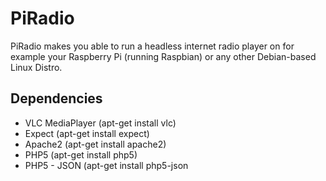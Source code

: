 PiRadio
=======
PiRadio makes you able to run a headless internet radio player on for example your Raspberry Pi (running Raspbian) or any other Debian-based Linux Distro.

## Dependencies
* VLC MediaPlayer (apt-get install vlc)
* Expect (apt-get install expect)
* Apache2 (apt-get install apache2)
* PHP5 (apt-get install php5)
* PHP5 - JSON (apt-get install php5-json
